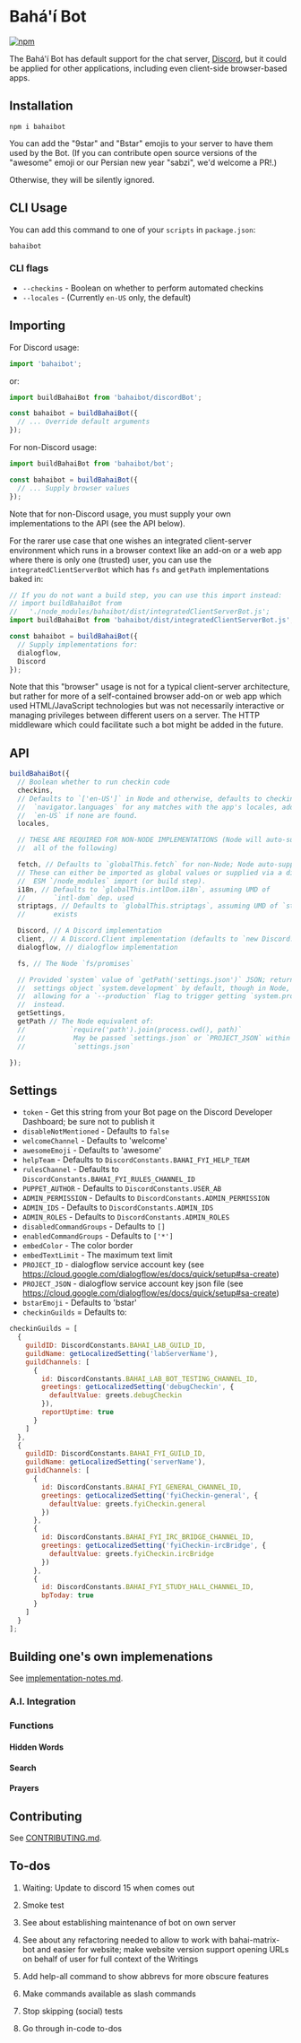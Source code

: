 # Bahá'í Bot

[![npm](https://img.shields.io/npm/v/bahaibot.svg)](https://www.npmjs.com/package/bahaibot)

The Bahá'í Bot has default support for the chat server,
[Discord](https://discord.com/), but it could be applied for other
applications, including even client-side browser-based apps.

## Installation

```shell
npm i bahaibot
```

You can add the "9star" and "Bstar" emojis to your server to have them used
by the Bot. (If you can contribute open source versions of the "awesome" emoji
or our Persian new year "sabzi", we'd welcome a PR!.)

Otherwise, they will be silently ignored.

## CLI Usage

You can add this command to one of your `scripts` in `package.json`:

`bahaibot`

### CLI flags

- `--checkins` - Boolean on whether to perform automated checkins
- `--locales` - (Currently `en-US` only, the default)

## Importing

For Discord usage:

```js
import 'bahaibot';
```

or:

```js
import buildBahaiBot from 'bahaibot/discordBot';

const bahaibot = buildBahaiBot({
  // ... Override default arguments
});
```

For non-Discord usage:

```js
import buildBahaiBot from 'bahaibot/bot';

const bahaibot = buildBahaiBot({
  // ... Supply browser values
});
```

Note that for non-Discord usage, you must supply your own implementations to
the API (see the API below).

For the rarer use case that one wishes an integrated client-server environment
which runs in a browser context like an add-on or a web app where there is only
one (trusted) user, you can use the `integratedClientServerBot` which has
`fs` and `getPath` implementations baked in:

```js
// If you do not want a build step, you can use this import instead:
// import buildBahaiBot from
//   './node_modules/bahaibot/dist/integratedClientServerBot.js';
import buildBahaiBot from 'bahaibot/dist/integratedClientServerBot.js';

const bahaibot = buildBahaiBot({
  // Supply implementations for:
  dialogflow,
  Discord
});
```

Note that this "browser" usage is not for a typical client-server
architecture, but rather for more of a self-contained browser add-on or
web app which used HTML/JavaScript technologies but was not necessarily
interactive or managing privileges between different users on a server.
The HTTP middleware which could facilitate such a bot might be added in
the future.

## API

```js
buildBahaiBot({
  // Boolean whether to run checkin code
  checkins,
  // Defaults to `['en-US']` in Node and otherwise, defaults to checking
  //  `navigator.languages` for any matches with the app's locales, adding
  //  `en-US` if none are found.
  locales,

  // THESE ARE REQUIRED FOR NON-NODE IMPLEMENTATIONS (Node will auto-supply
  //  all of the following)

  fetch, // Defaults to `globalThis.fetch` for non-Node; Node auto-supplies
  // These can either be imported as global values or supplied via a direct
  //  ESM `/node_modules` import (or build step).
  i18n, // Defaults to `globalThis.intlDom.i18n`, assuming UMD of
  //       `intl-dom` dep. used
  striptags, // Defaults to `globalThis.striptags`, assuming UMD of `striptags`
  //       exists

  Discord, // A Discord implementation
  client, // A Discord.Client implementation (defaults to `new Discord.Client`)
  dialogflow, // dialogflow implementation

  fs, // The Node `fs/promises`

  // Provided `system` value of `getPath('settings.json')` JSON; returns
  //  settings object `system.development` by default, though in Node,
  //  allowing for a `--production` flag to trigger getting `system.production`
  //  instead.
  getSettings,
  getPath // The Node equivalent of:
  //           `require('path').join(process.cwd(), path)`
  //            May be passed `settings.json` or `PROJECT_JSON` within
  //            `settings.json`

});
```

## Settings

- `token` - Get this string from your Bot page on the Discord Developer Dashboard;
    be sure not to publish it
- `disableNotMentioned` - Defaults to `false`
- `welcomeChannel` - Defaults to 'welcome'
- `awesomeEmoji` - Defaults to 'awesome'
- `helpTeam` - Defaults to `DiscordConstants.BAHAI_FYI_HELP_TEAM`
- `rulesChannel` - Defaults to `DiscordConstants.BAHAI_FYI_RULES_CHANNEL_ID`
- `PUPPET_AUTHOR` - Defaults to `DiscordConstants.USER_AB`
- `ADMIN_PERMISSION` - Defaults to `DiscordConstants.ADMIN_PERMISSION`
- `ADMIN_IDS` - Defaults to `DiscordConstants.ADMIN_IDS`
- `ADMIN_ROLES` - Defaults to `DiscordConstants.ADMIN_ROLES`
- `disabledCommandGroups` - Defaults to `[]`
- `enabledCommandGroups` - Defaults to `['*']`
- `embedColor` - The color border
- `embedTextLimit` - The maximum text limit
- `PROJECT_ID` - dialogflow service account key (see https://cloud.google.com/dialogflow/es/docs/quick/setup#sa-create)
- `PROJECT_JSON` - dialogflow service account key json file (see https://cloud.google.com/dialogflow/es/docs/quick/setup#sa-create)
- `bstarEmoji` - Defaults to 'bstar'
- `checkinGuilds` = Defaults to:

```js
checkinGuilds = [
  {
    guildID: DiscordConstants.BAHAI_LAB_GUILD_ID,
    guildName: getLocalizedSetting('labServerName'),
    guildChannels: [
      {
        id: DiscordConstants.BAHAI_LAB_BOT_TESTING_CHANNEL_ID,
        greetings: getLocalizedSetting('debugCheckin', {
          defaultValue: greets.debugCheckin
        }),
        reportUptime: true
      }
    ]
  },
  {
    guildID: DiscordConstants.BAHAI_FYI_GUILD_ID,
    guildName: getLocalizedSetting('serverName'),
    guildChannels: [
      {
        id: DiscordConstants.BAHAI_FYI_GENERAL_CHANNEL_ID,
        greetings: getLocalizedSetting('fyiCheckin-general', {
          defaultValue: greets.fyiCheckin.general
        })
      },
      {
        id: DiscordConstants.BAHAI_FYI_IRC_BRIDGE_CHANNEL_ID,
        greetings: getLocalizedSetting('fyiCheckin-ircBridge', {
          defaultValue: greets.fyiCheckin.ircBridge
        })
      },
      {
        id: DiscordConstants.BAHAI_FYI_STUDY_HALL_CHANNEL_ID,
        bpToday: true
      }
    ]
  }
];
```

## Building one's own implemenations

See [implementation-notes.md](./docs/implementation-notes.md).

### A.I. Integration

### Functions

#### Hidden Words

#### Search

#### Prayers

## Contributing

See [CONTRIBUTING.md](./CONTRIBUTING.md).

## To-dos

1. Waiting: Update to discord 15 when comes out

1. Smoke test
1. See about establishing maintenance of bot on own server

1. See about any refactoring needed to allow to work with bahai-matrix-bot and
    easier for website; make website version support opening URLs on behalf
    of user for full context of the Writings

1. Add help-all command to show abbrevs for more obscure features
1. Make commands available as slash commands
1. Stop skipping (social) tests
1. Go through in-code to-dos
